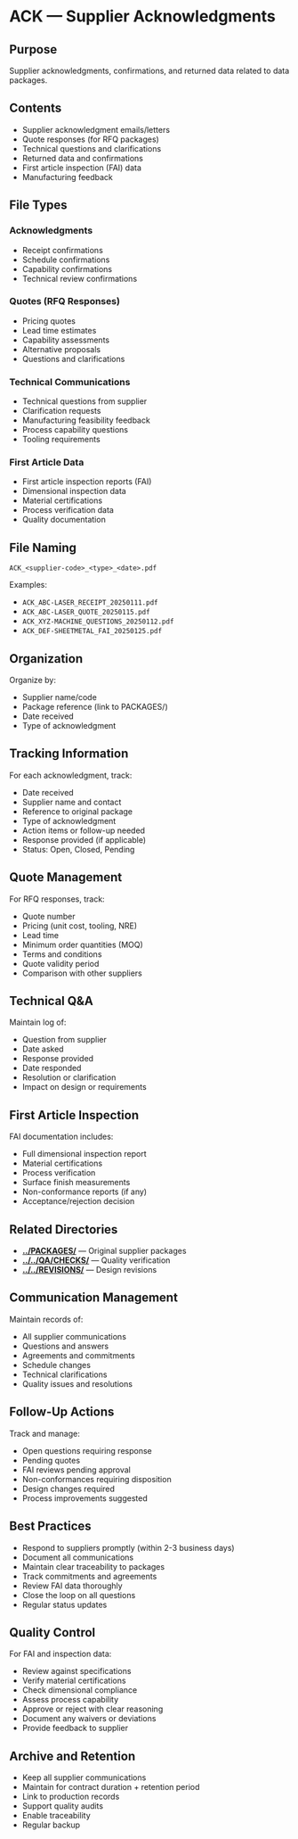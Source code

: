 # ACK — Supplier Acknowledgments

## Purpose
Supplier acknowledgments, confirmations, and returned data related to data packages.

## Contents
- Supplier acknowledgment emails/letters
- Quote responses (for RFQ packages)
- Technical questions and clarifications
- Returned data and confirmations
- First article inspection (FAI) data
- Manufacturing feedback

## File Types

### Acknowledgments
- Receipt confirmations
- Schedule confirmations
- Capability confirmations
- Technical review confirmations

### Quotes (RFQ Responses)
- Pricing quotes
- Lead time estimates
- Capability assessments
- Alternative proposals
- Questions and clarifications

### Technical Communications
- Technical questions from supplier
- Clarification requests
- Manufacturing feasibility feedback
- Process capability questions
- Tooling requirements

### First Article Data
- First article inspection reports (FAI)
- Dimensional inspection data
- Material certifications
- Process verification data
- Quality documentation

## File Naming
```
ACK_<supplier-code>_<type>_<date>.pdf
```

Examples:
- `ACK_ABC-LASER_RECEIPT_20250111.pdf`
- `ACK_ABC-LASER_QUOTE_20250115.pdf`
- `ACK_XYZ-MACHINE_QUESTIONS_20250112.pdf`
- `ACK_DEF-SHEETMETAL_FAI_20250125.pdf`

## Organization
Organize by:
- Supplier name/code
- Package reference (link to PACKAGES/)
- Date received
- Type of acknowledgment

## Tracking Information
For each acknowledgment, track:
- Date received
- Supplier name and contact
- Reference to original package
- Type of acknowledgment
- Action items or follow-up needed
- Response provided (if applicable)
- Status: Open, Closed, Pending

## Quote Management
For RFQ responses, track:
- Quote number
- Pricing (unit cost, tooling, NRE)
- Lead time
- Minimum order quantities (MOQ)
- Terms and conditions
- Quote validity period
- Comparison with other suppliers

## Technical Q&A
Maintain log of:
- Question from supplier
- Date asked
- Response provided
- Date responded
- Resolution or clarification
- Impact on design or requirements

## First Article Inspection
FAI documentation includes:
- Full dimensional inspection report
- Material certifications
- Process verification
- Surface finish measurements
- Non-conformance reports (if any)
- Acceptance/rejection decision

## Related Directories
- **[../PACKAGES/](../PACKAGES/)** — Original supplier packages
- **[../../QA/CHECKS/](../../QA/CHECKS/)** — Quality verification
- **[../../REVISIONS/](../../REVISIONS/)** — Design revisions

## Communication Management
Maintain records of:
- All supplier communications
- Questions and answers
- Agreements and commitments
- Schedule changes
- Technical clarifications
- Quality issues and resolutions

## Follow-Up Actions
Track and manage:
- Open questions requiring response
- Pending quotes
- FAI reviews pending approval
- Non-conformances requiring disposition
- Design changes required
- Process improvements suggested

## Best Practices
- Respond to suppliers promptly (within 2-3 business days)
- Document all communications
- Maintain clear traceability to packages
- Track commitments and agreements
- Review FAI data thoroughly
- Close the loop on all questions
- Regular status updates

## Quality Control
For FAI and inspection data:
- Review against specifications
- Verify material certifications
- Check dimensional compliance
- Assess process capability
- Approve or reject with clear reasoning
- Document any waivers or deviations
- Provide feedback to supplier

## Archive and Retention
- Keep all supplier communications
- Maintain for contract duration + retention period
- Link to production records
- Support quality audits
- Enable traceability
- Regular backup
